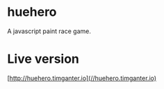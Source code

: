 # huehero
A javascript paint race game.

# Live version
[http://huehero.timganter.io](//huehero.timganter.io)